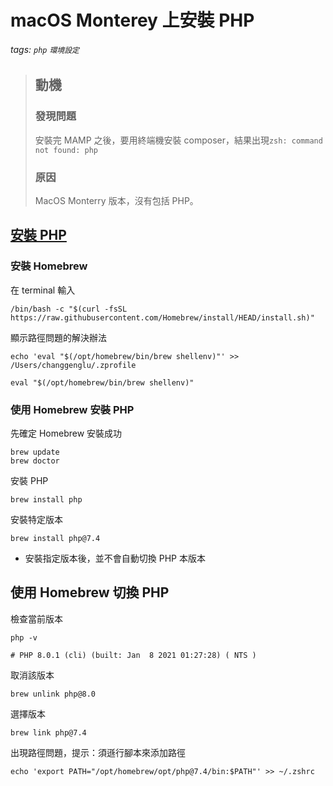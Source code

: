 # macOS Monterey 上安裝 PHP

###### tags: `php` `環境設定`

> ## 動機
>
> ### 發現問題
>
> 安裝完 MAMP 之後，要用終端機安裝 composer，結果出現`zsh: command not found: php`
>
> ### 原因
>
> MacOS Monterry 版本，沒有包括 PHP。

## [安裝 PHP](https://daily-dev-tips.com/posts/installing-php-on-your-mac/)

### 安裝 Homebrew

在 terminal 輸入

```terminal
/bin/bash -c "$(curl -fsSL https://raw.githubusercontent.com/Homebrew/install/HEAD/install.sh)"
```

顯示路徑問題的解決辦法

```terminal
echo 'eval "$(/opt/homebrew/bin/brew shellenv)"' >> /Users/changgenglu/.zprofile

eval "$(/opt/homebrew/bin/brew shellenv)"
```

### 使用 Homebrew 安裝 PHP

先確定 Homebrew 安裝成功

```terminal
brew update
brew doctor
```

安裝 PHP

```terminal
brew install php
```

安裝特定版本

```terminal
brew install php@7.4
```

- 安裝指定版本後，並不會自動切換 PHP 本版本

## 使用 Homebrew 切換 PHP

檢查當前版本

```terminal
php -v

# PHP 8.0.1 (cli) (built: Jan  8 2021 01:27:28) ( NTS )
```

取消該版本

```terminal
brew unlink php@8.0
```

選擇版本

```terminal
brew link php@7.4
```

出現路徑問題，提示：須遜行腳本來添加路徑

```terminal
echo 'export PATH="/opt/homebrew/opt/php@7.4/bin:$PATH"' >> ~/.zshrc

```
